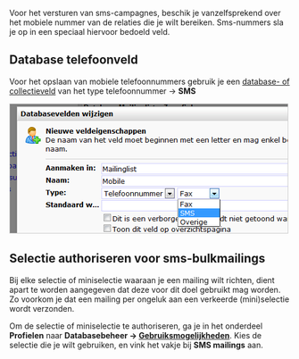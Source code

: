 Voor het versturen van sms-campagnes, beschik je vanzelfsprekend over
het mobiele nummer van de relaties die je wilt bereiken. Sms-nummers sla
je op in een speciaal hiervoor bedoeld veld.

Database telefoonveld
---------------------

Voor het opslaan van mobiele telefoonnummers gebruik je een [database-
of
collectieveld](./database-and-collection-field-types.md)
van het type telefoonnummer -\> **SMS**

![](../images/telefoonveld-sms.png)

Selectie authoriseren voor sms-bulkmailings
-------------------------------------------

Bij elke selectie of miniselectie waaraan je een mailing wilt richten,
dient apart te worden aangegeven dat deze voor dit doel gebruikt mag
worden. Zo voorkom je dat een mailing per ongeluk aan een verkeerde
(mini)selectie wordt verzonden.

Om de selectie of miniselectie te authoriseren, ga je in het onderdeel
**Profielen** naar **Databasebeheer -\>
[Gebruiksmogelijkheden](./gebruiksmogelijkheden-instellen-voor-databases-en-selecties.md)**.
Kies de selectie die je wilt gebruiken, en vink het vakje bij **SMS
mailings** aan.
